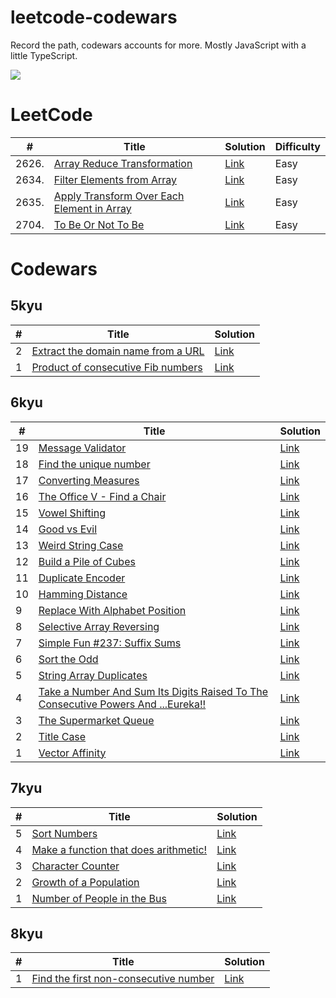 # leetcode-codewars

Record the path, codewars accounts for more.
Mostly JavaScript with a little TypeScript.

![](https://www.codewars.com/users/Celine10/badges/large)

# LeetCode

| #     | Title | Solution | Difficulty |
| ----- | ----- | -------- | ---------- |
| 2626. | [Array Reduce Transformation](https://leetcode.com/problems/array-reduce-transformation/?envType=study-plan-v2&envId=30-days-of-javascript)                                           | [Link](./leetcode/2626.array-reduce-transformation.md)                | Easy       |
| 2634. | [Filter Elements from Array](https://leetcode.com/problems/filter-elements-from-array/submissions/1537775097/?envType=study-plan-v2&envId=30-days-of-javascript)                      | [Link](./leetcode/2634.filter-elements-from-array.md)                 | Easy       |
| 2635. | [Apply Transform Over Each Element in Array](https://leetcode.com/problems/apply-transform-over-each-element-in-array/description/?envType=study-plan-v2&envId=30-days-of-javascript) | [Link](./leetcode/2635.apply-transform-over-each-element-in-array.md) | Easy       |
| 2704. | [To Be Or Not To Be](https://leetcode.com/problems/to-be-or-not-to-be/description/?envType=study-plan-v2&envId=30-days-of-javascript) | [Link](./leetcode/2704.to-be-or-not-to-be.md) | Easy       |

# Codewars

## 5kyu

| # | Title | Solution |
| - | ----- | -------- |
| 2 | [Extract the domain name from a URL](https://www.codewars.com/kata/514a024011ea4fb54200004b/javascript) | [Link](./codewars/5kyu/extract-the-domain-name-from-a-url.md) |
| 1 | [Product of consecutive Fib numbers](https://www.codewars.com/kata/5541f58a944b85ce6d00006a/javascript) | [Link](./codewars/5kyu/product-of-consecutive-fib-numbers.md) |

## 6kyu

| # | Title | Solution |
| - | ----- | -------- |
| 19 | [Message Validator](https://www.codewars.com/kata/5fc7d2d2682ff3000e1a3fbc/javascript)                                                                 | [Link](./codewars/6kyu/message-validator.md)                                                            |
| 18 | [Find the unique number](https://www.codewars.com/kata/585d7d5adb20cf33cb000235/javascript)                                                            | [Link](./codewars/6kyu/find-the-unique-number.md)                                                       |
| 17 | [Converting Measures](https://www.codewars.com/kata/5acfab8d23c81836c90000eb/javascript)                                                               | [Link](./codewars/6kyu/converting-measures.md)                                                          |
| 16 | [The Office V - Find a Chair](https://www.codewars.com/kata/57f6051c3ff02f3b7300008b/javascript)                                                       | [Link](./codewars/6kyu/the-office-v-find-a-chair.md)                                                    |
| 15 | [Vowel Shifting](https://www.codewars.com/kata/577e277c9fb2a5511c00001d/javascript)                                                                    | [Link](./codewars/6kyu/vowel-shifting.md)                                                               |
| 14 | [Good vs Evil](https://www.codewars.com/kata/52761ee4cffbc69732000738/javascript)                                                                      | [Link](./codewars/6kyu/good-vs-evil.md)                                                                 |
| 13 | [Weird String Case](https://www.codewars.com/kata/52b757663a95b11b3d00062d/javascript)                                                                 | [Link](./codewars/6kyu/weird-string-case.md)                                                            |
| 12 | [Build a Pile of Cubes](https://www.codewars.com/kata/5592e3bd57b64d00f3000047/javascript)                                                             | [Link](./codewars/6kyu/build-a-pile-of-cubes.md)                                                        |
| 11 | [Duplicate Encoder](https://www.codewars.com/kata/54b42f9314d9229fd6000d9c/javascript)                                                                 | [Link](./codewars/6kyu/duplicate-encoder.md)                                                            |
| 10 | [Hamming Distance](https://www.codewars.com/kata/5410c0e6a0e736cf5b000e69/javascript)                                                                  | [Link](./codewars/6kyu/hamming-distance.md)                                                             |
| 9  | [Replace With Alphabet Position](https://www.codewars.com/kata/546f922b54af40e1e90001da/javascript)                                                    | [Link](./codewars/6kyu/replace-with-alphabet-position.md)                                               |
| 8  | [Selective Array Reversing](https://www.codewars.com/kata/58f6000bc0ec6451960000fd/javascript)                                                         | [Link](./codewars/6kyu/selective-array-reversing.md)                                                    |
| 7  | [Simple Fun #237: Suffix Sums](https://www.codewars.com/kata/590938089ff3d186cb00004c/javascript)                                                      | [Link](./codewars/6kyu/simple-fun-237-suffix-sums.md)                                                   |
| 6  | [Sort the Odd](https://www.codewars.com/kata/578aa45ee9fd15ff4600090d/javascript)                                                                      | [Link](./codewars/6kyu/sort-the-odd.md)                                                                 |
| 5  | [String Array Duplicates](https://www.codewars.com/kata/59f08f89a5e129c543000069/javascript)                                                           | [Link](./codewars/6kyu/string-array-duplicates.md)                                                      |
| 4  | [Take a Number And Sum Its Digits Raised To The Consecutive Powers And ...Eureka!!](https://www.codewars.com/kata/5626b561280a42ecc50000d1/javascript) | [Link](./codewars/6kyu/take-a-number-and-sum-its-digits-raised-to-the-consecutive-powers-and-eureka.md) |
| 3  | [The Supermarket Queue](https://www.codewars.com/kata/57b06f90e298a7b53d000a86/javascript)                                                             | [Link](./codewars/6kyu/the-supermarket-queue.md)                                                        |
| 2  | [Title Case](https://www.codewars.com/kata/5202ef17a402dd033c000009/javascript)                                                                        | [Link](./codewars/6kyu/title-case.md)                                                                   |
| 1  | [Vector Affinity](https://www.codewars.com/kata/5498505a43e0fd83620010a9/javascript)                                                                   | [Link](./codewars/6kyu/vector-affinity.md)                                                              |

## 7kyu

| # | Title | Solution |
| - | ----- | -------- |
| 5 | [Sort Numbers](https://www.codewars.com/kata/5174a4c0f2769dd8b1000003/train/javascript)                    | [Link](./codewars/7kyu/sort-numbers.md)                         |
| 4 | [Make a function that does arithmetic!](https://www.codewars.com/kata/583f158ea20cfcbeb400000a/javascript) | [Link](./codewars/7kyu/make-a-function-that-does-arithmetic.md) |
| 3 | [Character Counter](https://www.codewars.com/kata/56786a687e9a88d1cf00005d/javascript)                     | [Link](./codewars/7kyu/character-counter.md)                    |
| 2 | [Growth of a Population](https://www.codewars.com/kata/563b662a59afc2b5120000c6/javascript)                | [Link](./codewars/7kyu/growth-of-a-population.md)               |
| 1 | [Number of People in the Bus](https://www.codewars.com/kata/5648b12ce68d9daa6b000099/javascript)           | [Link](./codewars/7kyu/number-of-people-in-the-bus.md)          |

## 8kyu

| # | Title | Solution |
| - | ----- | -------- |
| 1 | [Find the first non-consecutive number](https://www.codewars.com/kata/58f8a3a27a5c28d92e000144/javascript) | [Link](./codewars/8kyu/find-the-first-non-consecutive-number.md) |

